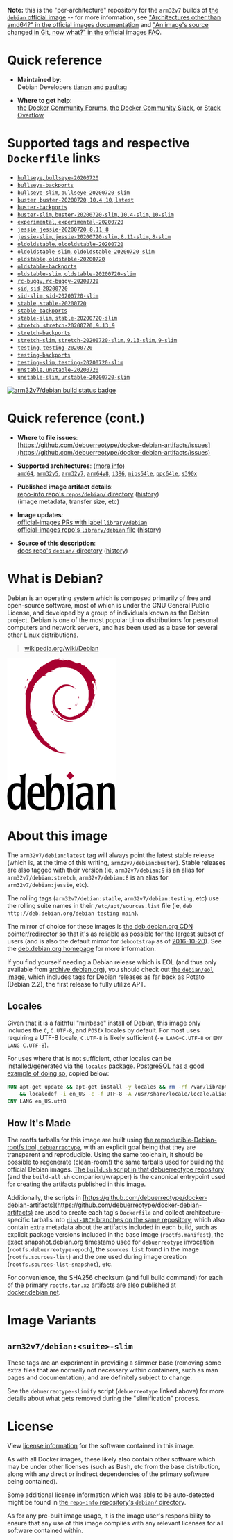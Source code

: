 <!--

********************************************************************************

WARNING:

    DO NOT EDIT "debian/README.md"

    IT IS AUTO-GENERATED

    (from the other files in "debian/" combined with a set of templates)

********************************************************************************

-->

**Note:** this is the "per-architecture" repository for the `arm32v7` builds of [the `debian` official image](https://hub.docker.com/_/debian) -- for more information, see ["Architectures other than amd64?" in the official images documentation](https://github.com/docker-library/official-images#architectures-other-than-amd64) and ["An image's source changed in Git, now what?" in the official images FAQ](https://github.com/docker-library/faq#an-images-source-changed-in-git-now-what).

# Quick reference

-	**Maintained by**:  
	Debian Developers [tianon](https://qa.debian.org/developer.php?login=tianon) and [paultag](https://qa.debian.org/developer.php?login=paultag)

-	**Where to get help**:  
	[the Docker Community Forums](https://forums.docker.com/), [the Docker Community Slack](https://dockr.ly/slack), or [Stack Overflow](https://stackoverflow.com/search?tab=newest&q=docker)

# Supported tags and respective `Dockerfile` links

-	[`bullseye`, `bullseye-20200720`](https://github.com/debuerreotype/docker-debian-artifacts/blob/ca6160b9dc56686a32ba1792b65ab0a55056a506/bullseye/Dockerfile)
-	[`bullseye-backports`](https://github.com/debuerreotype/docker-debian-artifacts/blob/ca6160b9dc56686a32ba1792b65ab0a55056a506/bullseye/backports/Dockerfile)
-	[`bullseye-slim`, `bullseye-20200720-slim`](https://github.com/debuerreotype/docker-debian-artifacts/blob/ca6160b9dc56686a32ba1792b65ab0a55056a506/bullseye/slim/Dockerfile)
-	[`buster`, `buster-20200720`, `10.4`, `10`, `latest`](https://github.com/debuerreotype/docker-debian-artifacts/blob/ca6160b9dc56686a32ba1792b65ab0a55056a506/buster/Dockerfile)
-	[`buster-backports`](https://github.com/debuerreotype/docker-debian-artifacts/blob/ca6160b9dc56686a32ba1792b65ab0a55056a506/buster/backports/Dockerfile)
-	[`buster-slim`, `buster-20200720-slim`, `10.4-slim`, `10-slim`](https://github.com/debuerreotype/docker-debian-artifacts/blob/ca6160b9dc56686a32ba1792b65ab0a55056a506/buster/slim/Dockerfile)
-	[`experimental`, `experimental-20200720`](https://github.com/debuerreotype/docker-debian-artifacts/blob/ca6160b9dc56686a32ba1792b65ab0a55056a506/experimental/Dockerfile)
-	[`jessie`, `jessie-20200720`, `8.11`, `8`](https://github.com/debuerreotype/docker-debian-artifacts/blob/ca6160b9dc56686a32ba1792b65ab0a55056a506/jessie/Dockerfile)
-	[`jessie-slim`, `jessie-20200720-slim`, `8.11-slim`, `8-slim`](https://github.com/debuerreotype/docker-debian-artifacts/blob/ca6160b9dc56686a32ba1792b65ab0a55056a506/jessie/slim/Dockerfile)
-	[`oldoldstable`, `oldoldstable-20200720`](https://github.com/debuerreotype/docker-debian-artifacts/blob/ca6160b9dc56686a32ba1792b65ab0a55056a506/oldoldstable/Dockerfile)
-	[`oldoldstable-slim`, `oldoldstable-20200720-slim`](https://github.com/debuerreotype/docker-debian-artifacts/blob/ca6160b9dc56686a32ba1792b65ab0a55056a506/oldoldstable/slim/Dockerfile)
-	[`oldstable`, `oldstable-20200720`](https://github.com/debuerreotype/docker-debian-artifacts/blob/ca6160b9dc56686a32ba1792b65ab0a55056a506/oldstable/Dockerfile)
-	[`oldstable-backports`](https://github.com/debuerreotype/docker-debian-artifacts/blob/ca6160b9dc56686a32ba1792b65ab0a55056a506/oldstable/backports/Dockerfile)
-	[`oldstable-slim`, `oldstable-20200720-slim`](https://github.com/debuerreotype/docker-debian-artifacts/blob/ca6160b9dc56686a32ba1792b65ab0a55056a506/oldstable/slim/Dockerfile)
-	[`rc-buggy`, `rc-buggy-20200720`](https://github.com/debuerreotype/docker-debian-artifacts/blob/ca6160b9dc56686a32ba1792b65ab0a55056a506/rc-buggy/Dockerfile)
-	[`sid`, `sid-20200720`](https://github.com/debuerreotype/docker-debian-artifacts/blob/ca6160b9dc56686a32ba1792b65ab0a55056a506/sid/Dockerfile)
-	[`sid-slim`, `sid-20200720-slim`](https://github.com/debuerreotype/docker-debian-artifacts/blob/ca6160b9dc56686a32ba1792b65ab0a55056a506/sid/slim/Dockerfile)
-	[`stable`, `stable-20200720`](https://github.com/debuerreotype/docker-debian-artifacts/blob/ca6160b9dc56686a32ba1792b65ab0a55056a506/stable/Dockerfile)
-	[`stable-backports`](https://github.com/debuerreotype/docker-debian-artifacts/blob/ca6160b9dc56686a32ba1792b65ab0a55056a506/stable/backports/Dockerfile)
-	[`stable-slim`, `stable-20200720-slim`](https://github.com/debuerreotype/docker-debian-artifacts/blob/ca6160b9dc56686a32ba1792b65ab0a55056a506/stable/slim/Dockerfile)
-	[`stretch`, `stretch-20200720`, `9.13`, `9`](https://github.com/debuerreotype/docker-debian-artifacts/blob/ca6160b9dc56686a32ba1792b65ab0a55056a506/stretch/Dockerfile)
-	[`stretch-backports`](https://github.com/debuerreotype/docker-debian-artifacts/blob/ca6160b9dc56686a32ba1792b65ab0a55056a506/stretch/backports/Dockerfile)
-	[`stretch-slim`, `stretch-20200720-slim`, `9.13-slim`, `9-slim`](https://github.com/debuerreotype/docker-debian-artifacts/blob/ca6160b9dc56686a32ba1792b65ab0a55056a506/stretch/slim/Dockerfile)
-	[`testing`, `testing-20200720`](https://github.com/debuerreotype/docker-debian-artifacts/blob/ca6160b9dc56686a32ba1792b65ab0a55056a506/testing/Dockerfile)
-	[`testing-backports`](https://github.com/debuerreotype/docker-debian-artifacts/blob/ca6160b9dc56686a32ba1792b65ab0a55056a506/testing/backports/Dockerfile)
-	[`testing-slim`, `testing-20200720-slim`](https://github.com/debuerreotype/docker-debian-artifacts/blob/ca6160b9dc56686a32ba1792b65ab0a55056a506/testing/slim/Dockerfile)
-	[`unstable`, `unstable-20200720`](https://github.com/debuerreotype/docker-debian-artifacts/blob/ca6160b9dc56686a32ba1792b65ab0a55056a506/unstable/Dockerfile)
-	[`unstable-slim`, `unstable-20200720-slim`](https://github.com/debuerreotype/docker-debian-artifacts/blob/ca6160b9dc56686a32ba1792b65ab0a55056a506/unstable/slim/Dockerfile)

[![arm32v7/debian build status badge](https://img.shields.io/jenkins/s/https/doi-janky.infosiftr.net/job/multiarch/job/arm32v7/job/debian.svg?label=arm32v7/debian%20%20build%20job)](https://doi-janky.infosiftr.net/job/multiarch/job/arm32v7/job/debian/)

# Quick reference (cont.)

-	**Where to file issues**:  
	[https://github.com/debuerreotype/docker-debian-artifacts/issues](https://github.com/debuerreotype/docker-debian-artifacts/issues)

-	**Supported architectures**: ([more info](https://github.com/docker-library/official-images#architectures-other-than-amd64))  
	[`amd64`](https://hub.docker.com/r/amd64/debian/), [`arm32v5`](https://hub.docker.com/r/arm32v5/debian/), [`arm32v7`](https://hub.docker.com/r/arm32v7/debian/), [`arm64v8`](https://hub.docker.com/r/arm64v8/debian/), [`i386`](https://hub.docker.com/r/i386/debian/), [`mips64le`](https://hub.docker.com/r/mips64le/debian/), [`ppc64le`](https://hub.docker.com/r/ppc64le/debian/), [`s390x`](https://hub.docker.com/r/s390x/debian/)

-	**Published image artifact details**:  
	[repo-info repo's `repos/debian/` directory](https://github.com/docker-library/repo-info/blob/master/repos/debian) ([history](https://github.com/docker-library/repo-info/commits/master/repos/debian))  
	(image metadata, transfer size, etc)

-	**Image updates**:  
	[official-images PRs with label `library/debian`](https://github.com/docker-library/official-images/pulls?q=label%3Alibrary%2Fdebian)  
	[official-images repo's `library/debian` file](https://github.com/docker-library/official-images/blob/master/library/debian) ([history](https://github.com/docker-library/official-images/commits/master/library/debian))

-	**Source of this description**:  
	[docs repo's `debian/` directory](https://github.com/docker-library/docs/tree/master/debian) ([history](https://github.com/docker-library/docs/commits/master/debian))

# What is Debian?

Debian is an operating system which is composed primarily of free and open-source software, most of which is under the GNU General Public License, and developed by a group of individuals known as the Debian project. Debian is one of the most popular Linux distributions for personal computers and network servers, and has been used as a base for several other Linux distributions.

> [wikipedia.org/wiki/Debian](https://en.wikipedia.org/wiki/Debian)

![logo](https://raw.githubusercontent.com/docker-library/docs/b449be7df57e9ed9086bb5821bfb5d6cdc5d67a4/debian/logo.png)

# About this image

The `arm32v7/debian:latest` tag will always point the latest stable release (which is, at the time of this writing, `arm32v7/debian:buster`). Stable releases are also tagged with their version (ie, `arm32v7/debian:9` is an alias for `arm32v7/debian:stretch`, `arm32v7/debian:8` is an alias for `arm32v7/debian:jessie`, etc).

The rolling tags (`arm32v7/debian:stable`, `arm32v7/debian:testing`, etc) use the rolling suite names in their `/etc/apt/sources.list` file (ie, `deb http://deb.debian.org/debian testing main`).

The mirror of choice for these images is [the deb.debian.org CDN pointer/redirector](https://deb.debian.org) so that it's as reliable as possible for the largest subset of users (and is also the default mirror for `debootstrap` as of [2016-10-20](https://anonscm.debian.org/cgit/d-i/debootstrap.git/commit/?id=9e8bc60ad1ccf3a25ce7890526b70059f3e770de)). See the [deb.debian.org homepage](https://deb.debian.org) for more information.

If you find yourself needing a Debian release which is EOL (and thus only available from [archive.debian.org](http://archive.debian.org)), you should check out [the `debian/eol` image](https://hub.docker.com/r/debian/eol/), which includes tags for Debian releases as far back as Potato (Debian 2.2), the first release to fully utilize APT.

## Locales

Given that it is a faithful "minbase" install of Debian, this image only includes the `C`, `C.UTF-8`, and `POSIX` locales by default. For most uses requiring a UTF-8 locale, `C.UTF-8` is likely sufficient (`-e LANG=C.UTF-8` or `ENV LANG C.UTF-8`).

For uses where that is not sufficient, other locales can be installed/generated via the `locales` package. [PostgreSQL has a good example of doing so](https://github.com/docker-library/postgres/blob/69bc540ecfffecce72d49fa7e4a46680350037f9/9.6/Dockerfile#L21-L24), copied below:

```dockerfile
RUN apt-get update && apt-get install -y locales && rm -rf /var/lib/apt/lists/* \
	&& localedef -i en_US -c -f UTF-8 -A /usr/share/locale/locale.alias en_US.UTF-8
ENV LANG en_US.utf8
```

## How It's Made

The rootfs tarballs for this image are built using [the reproducible-Debian-rootfs tool, `debuerreotype`](https://github.com/debuerreotype/debuerreotype), with an explicit goal being that they are transparent and reproducible. Using the same toolchain, it should be possible to regenerate (clean-room!) the same tarballs used for building the official Debian images. [The `build.sh` script in that debuerreotype repository](https://github.com/debuerreotype/debuerreotype/blob/master/build.sh) (and the `build-all.sh` companion/wrapper) is the canonical entrypoint used for creating the artifacts published in this image.

Additionally, the scripts in [https://github.com/debuerreotype/docker-debian-artifacts](https://github.com/debuerreotype/docker-debian-artifacts) are used to create each tag's `Dockerfile` and collect architecture-specific tarballs into [`dist-ARCH` branches on the same repository](https://github.com/debuerreotype/docker-debian-artifacts/branches), which also contain extra metadata about the artifacts included in each build, such as explicit package versions included in the base image (`rootfs.manifest`), the exact snapshot.debian.org timestamp used for `debuerreotype` invocation (`rootfs.debuerreotype-epoch`), the `sources.list` found in the image (`rootfs.sources-list`) and the one used during image creation (`rootfs.sources-list-snapshot`), etc.

For convenience, the SHA256 checksum (and full build command) for each of the primary `rootfs.tar.xz` artifacts are also published at [docker.debian.net](https://docker.debian.net/).

# Image Variants

## `arm32v7/debian:<suite>-slim`

These tags are an experiment in providing a slimmer base (removing some extra files that are normally not necessary within containers, such as man pages and documentation), and are definitely subject to change.

See the `debuerreotype-slimify` script (`debuerreotype` linked above) for more details about what gets removed during the "slimification" process.

# License

View [license information](https://www.debian.org/social_contract#guidelines) for the software contained in this image.

As with all Docker images, these likely also contain other software which may be under other licenses (such as Bash, etc from the base distribution, along with any direct or indirect dependencies of the primary software being contained).

Some additional license information which was able to be auto-detected might be found in [the `repo-info` repository's `debian/` directory](https://github.com/docker-library/repo-info/tree/master/repos/debian).

As for any pre-built image usage, it is the image user's responsibility to ensure that any use of this image complies with any relevant licenses for all software contained within.
